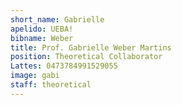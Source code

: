 ```yaml
---
short_name: Gabrielle
apelido: UEBA!
bibname: Weber
title: Prof. Gabrielle Weber Martins
position: Theoretical Collaborator
Lattes: 0473784991529055
image: gabi
staff: theoretical
---
```

